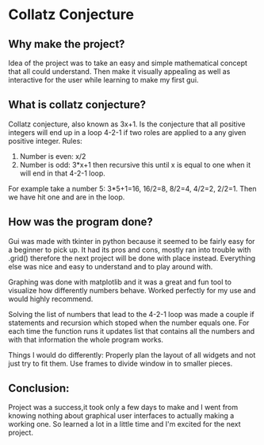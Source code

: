 # Collatz Conjecture

## Why make the project?

Idea of the project was to take an easy and simple mathematical concept that all could understand.
Then make it visually appealing as well as interactive for the user while learning to make my first gui.

## What is collatz conjecture?

Collatz conjecture, also known as 3x+1. Is the conjecture that all positive integers will end up in a loop 4-2-1 if two roles are applied to a any given positive integer.
Rules:
1. Number is even: x/2
2. Number is odd: 3*x+1
then recursive this until x is equal to one when it will end in that 4-2-1 loop.

For example take a number 5: 3*5+1=16, 16/2=8, 8/2=4, 4/2=2, 2/2=1. Then we have hit one and are in the loop.

## How was the program done?

Gui was made with tkinter in python because it seemed to be fairly easy for a beginner to pick up. It had its pros and cons, mostly ran into trouble with .grid()
therefore the next project will be done with place instead. Everything else was nice and easy to understand and to play around with.

Graphing was done with matplotlib and it was a great and fun tool to visualize how differently numbers behave.
Worked perfectly for my use and would highly recommend.

Solving the list of numbers that lead to the 4-2-1 loop was made a couple if statements and recursion which stoped when the number equals one.
For each time the function runs it updates list that contains all the numbers and with that information the whole program works.

Things I would do differently:
Properly plan the layout of all widgets and not just try to fit them.
Use frames to divide window in to smaller pieces.


## Conclusion:
Project was a success,it took only a few days to make and I went from knowing nothing about graphical user interfaces to actually making a working one.
So learned a lot in a little time and I'm excited for the next project.
